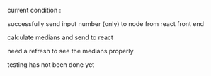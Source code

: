 current condition : 

  successfully send input number (only) to node from react front end
  
  calculate medians and send to react
  
  need a refresh to see the medians properly
  
  testing has not been done yet
